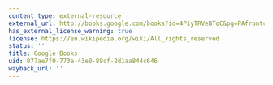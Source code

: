 ```yaml
---
content_type: external-resource
external_url: http://books.google.com/books?id=4P1yTRVeBToC&pg=PAfrontcover
has_external_license_warning: true
license: https://en.wikipedia.org/wiki/All_rights_reserved
status: ''
title: Google Books
uid: 077ae7f0-773e-43e0-89cf-2d1aa844c646
wayback_url: ''
---
```

